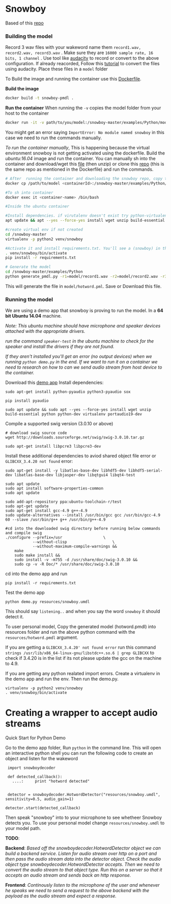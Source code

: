 # Snowboy
Based of this [repo](https://github.com/seasalt-ai/snowboy)
### Building the model
Record 3 wav files with your wakeword name them `record1.wav, record2.wav, record3.wav` .
    Make sure they are `16000 sample rate, 16 bits, 1 channel` . 
    Use  tool like [audacity](https://www.audacityteam.org/download/windows/) to record or convert to the above configuration. 
    If already reacorded, Follow this [tutorial](https://learn.adafruit.com/microcontroller-compatible-audio-file-conversion?view=all) to convert the files using audacity. Place these files in a `model` folder
    
To Build the image and running the container use this [Dockerfile](https://github.com/seasalt-ai/snowboy/blob/master/Dockerfile).

 **Build the image**
```sh
docker build -t snowboy-pmdl .
```
**Run the container**
When running the `-v` copies the model folder from your host to the container
```sh
docker run -it -v path/to/you/model:/snowboy-master/examples/Python/model snowboy-pmdl
```

You might get an error saying `ImportError: No module named snowboy` in this case we need to run the commands manually.

*To run the container manually*,
This is happening because the virtual environment snowboy is not getting activated using the dockerfile. Build the *ubuntu:16.04* image and run the container.
You can manually sh into the container and download/wget this [file](https://github.com/seasalt-ai/snowboy/archive/master.zip) (then unzip) or clone this [repo](https://github.com/seasalt-ai/snowboy) (this is the same repo as mentioned in the Dockerfile) and run the commands.

```sh
# After  running the container and downloading the snowboy repo, copy the model from host to the docker container
docker cp /path/to/model <containerId>:/snowboy-master/examples/Python/model 

#To sh into container
docker exec it <container-name> /bin/bash
```
```sh
#Inside the ubuntu container 

#Install dependencies. if virutalenv doesn't exist try python-virtualenv
apt update && apt --yes --force-yes install wget unzip build-essential python python-dev python-virtualenv portaudio19-dev

#create virtual env if not created
cd /snowboy-master
virtualenv -p python2 venv/snowboy 

#Activate it and install requirements.txt. You'll see a (snowboy) in the shell path if the venv is activated.
. venv/snowboy/bin/activate
pip install -r requirements.txt

# Generate the model
cd /snowboy-master/examples/Python
python generate_pmdl.py -r1=model/record1.wav -r2=model/record2.wav -r3=model/record3.wav -lang=en -n=model/hotword.pmdl
```

This will generate the file in `model/hotword.pml`. Save or Download this file.



### Running the model
We are using a demo app that snowboy is proving to run the model. 
In a **64 bit Ubuntu 14.04** machine.

*Note: This ubuntu machine should have microphone and speaker devices attached with the appropriate drivers.*

*run the command `speaker-test` in the ubuntu machine to check for the speaker and install the drivers if they are not found.*

*If they aren't installed you'll get an error (no output devices) when we running `python demo.py` in the end. If we want to run it on a container we need to research on how to can we send audio stream from host device to the container.*

Download this [demo app](https://s3-us-west-2.amazonaws.com/snowboy2/snowboy-releases/ubuntu1404-x86_64-1.3.0.tar.bz2)
Install dependencies:

    sudo apt-get install python-pyaudio python3-pyaudio sox
    
    pip install pyaudio
    
    sudo apt update && sudo apt --yes --force-yes install wget unzip build-essential python python-dev virtualenv portaudio19-dev
    
Compile a supported swig version (3.0.10 or above)
    
    # download swig source code
    wget http://downloads.sourceforge.net/swig/swig-3.0.10.tar.gz
    
    sudo apt-get install libpcre3 libpcre3-dev
    

    
Install these additional dependencies to aviod shared object file error or `GLIBCXX_3.4.20 not found` error: 
```
sudo apt-get install -y libatlas-base-dev libhdf5-dev libhdf5-serial-dev libatlas-base-dev libjasper-dev libqtgui4 libqt4-test

sudo apt update
sudo apt install software-properties-common
sudo apt update

sudo add-apt-repository ppa:ubuntu-toolchain-r/test
sudo apt-get update
sudo apt-get install gcc-4.9 g++-4.9
sudo update-alternatives --install /usr/bin/gcc gcc /usr/bin/gcc-4.9 60 --slave /usr/bin/g++ g++ /usr/bin/g++-4.9

#cd into the downloaded swig directory before running below commands and compile swig
./configure --prefix=/usr                  \
            --without-clisp                    \
            --without-maximum-compile-warnings &&
    make
    sudo make install &&
    sudo install -v -m755 -d /usr/share/doc/swig-3.0.10 &&
    sudo cp -v -R Doc/* /usr/share/doc/swig-3.0.10
```

cd into the demo app and run
```
pip install -r requirements.txt
```

Test the demo app
```
python demo.py resources/snowboy.umdl
```

This should say `listening..` and when you say the word `snowboy` it should detect it. 

To user personal model, Copy the generated model (hotword.pmdl) into resources folder and run the above python command with the `resources/hotword.pmdl` argument.  

If you are getting a `GLIBCXX_3.4.20' not found error`  run this command `strings /usr/lib/x86_64-linux-gnu/libstdc++.so.6 | grep GLIBCXX` to check if 3.4.20 is in the list if its not please update the gcc on the machine to 4.9. 

If you are getting any python realated import errors. Create a virtualenv in the demo app and run the env. Then run the demo.py.
```
virtualenv -p python2 venv/snowboy 
. venv/snowboy/bin/activate
```

# Creating a wrapper to accept audio streams
Quick Start for Python Demo

Go to the demo app folder, Run `python` in the command line. This will open an interactive python shell you can run the following code to create an object and listen for the wakeword

     import snowboydecoder
    
     def detected_callback():
       ....:     print "hotword detected"
      
    
     detector = snowboydecoder.HotwordDetector("resources/snowboy.umdl", sensitivity=0.5, audio_gain=1)
    
    detector.start(detected_callback)
    
Then speak "snowboy" into to your microphone to see whetheer Snowboy detects you. To use your personal model change `resources/snowboy.umdl` to your model path.

**TODO**: 

**Backend**: *Based off the snowboydecoder.HotwordDetector object we can build a backend service. Listen for audio stream over http on a port and then pass the audio stream data into the detector object. Check the audio object type snowboydecoder.HotwordDetector accepts. Then we need to convert the audio stream to that object type. Run this on a server so that it accepts an audio stream and sends back an http response.* 

**Frontend**: *Continously listen to the microphone of the user and whenever he speaks we need to send a request to the above backend with the payload as the audio stream and expect a response.*

